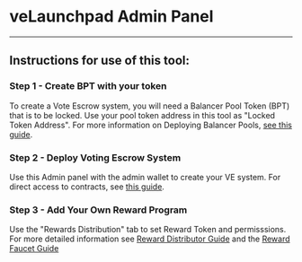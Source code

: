 # veLaunchpad Admin Panel

<Admin8020 />

---

## Instructions for use of this tool:

### Step 1 - Create BPT with your token
To create a Vote Escrow system, you will need a Balancer Pool Token (BPT) that is to be locked. Use your pool token address in this tool as "Locked Token Address". For more information on Deploying Balancer Pools, [see this guide](https://docs.balancer.fi/concepts/pools/more/deployments.html).

### Step 2 - Deploy Voting Escrow System
Use this Admin panel with the admin wallet to create your VE system. For direct access to contracts, see [this guide](/reference/vote-escrow-launchpad/1_launchpad). 

### Step 3 - Add Your Own Reward Program
Use the "Rewards Distribution" tab to set Reward Token and permisssions. For more detailed information see [Reward Distributor Guide](/reference/vote-escrow-launchpad/3_RewardDistributor) and the [Reward Faucet Guide](/reference/vote-escrow-launchpad/4_RewardFaucet)